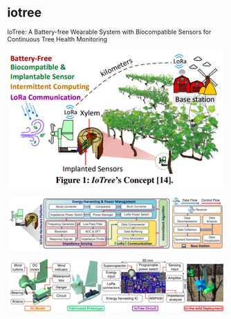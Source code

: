 # iotree
 IoTree: A Battery-free Wearable System with Biocompatible Sensors for Continuous Tree Health Monitoring
 
 ![Alt text](images/overview.png?raw=true "Title")
 
 ![Alt text](images/architecture.png?raw=true "Title")
 
  ![Alt text](images/prototype.png?raw=true "Title")
